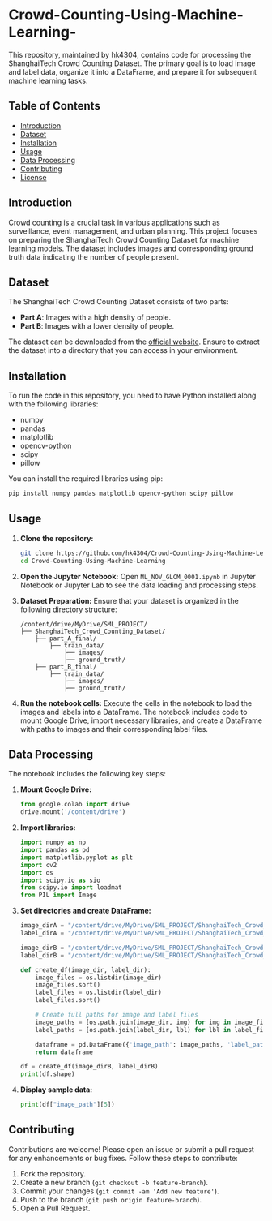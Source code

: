 # Crowd-Counting-Using-Machine-Learning-

This repository, maintained by hk4304, contains code for processing the ShanghaiTech Crowd Counting Dataset. The primary goal is to load image and label data, organize it into a DataFrame, and prepare it for subsequent machine learning tasks.

## Table of Contents
- [Introduction](#introduction)
- [Dataset](#dataset)
- [Installation](#installation)
- [Usage](#usage)
- [Data Processing](#data-processing)
- [Contributing](#contributing)
- [License](#license)

## Introduction
Crowd counting is a crucial task in various applications such as surveillance, event management, and urban planning. This project focuses on preparing the ShanghaiTech Crowd Counting Dataset for machine learning models. The dataset includes images and corresponding ground truth data indicating the number of people present.

## Dataset
The ShanghaiTech Crowd Counting Dataset consists of two parts:
- **Part A**: Images with a high density of people.
- **Part B**: Images with a lower density of people.

The dataset can be downloaded from the [official website](http://www.crowdcounting.com/). Ensure to extract the dataset into a directory that you can access in your environment.

## Installation
To run the code in this repository, you need to have Python installed along with the following libraries:
- numpy
- pandas
- matplotlib
- opencv-python
- scipy
- pillow

You can install the required libraries using pip:
```sh
pip install numpy pandas matplotlib opencv-python scipy pillow
```

## Usage
1. **Clone the repository:**
    ```sh
    git clone https://github.com/hk4304/Crowd-Counting-Using-Machine-Learning.git
    cd Crowd-Counting-Using-Machine-Learning
    ```

2. **Open the Jupyter Notebook:**
   Open `ML_NOV_GLCM_0001.ipynb` in Jupyter Notebook or Jupyter Lab to see the data loading and processing steps.

3. **Dataset Preparation:**
   Ensure that your dataset is organized in the following directory structure:
   ```
   /content/drive/MyDrive/SML_PROJECT/
   ├── ShanghaiTech_Crowd_Counting_Dataset/
       ├── part_A_final/
           ├── train_data/
               ├── images/
               ├── ground_truth/
       ├── part_B_final/
           ├── train_data/
               ├── images/
               ├── ground_truth/
   ```

4. **Run the notebook cells:**
   Execute the cells in the notebook to load the images and labels into a DataFrame. The notebook includes code to mount Google Drive, import necessary libraries, and create a DataFrame with paths to images and their corresponding label files.

## Data Processing
The notebook includes the following key steps:
1. **Mount Google Drive:**
   ```python
   from google.colab import drive
   drive.mount('/content/drive')
   ```
2. **Import libraries:**
   ```python
   import numpy as np
   import pandas as pd
   import matplotlib.pyplot as plt
   import cv2
   import os
   import scipy.io as sio
   from scipy.io import loadmat
   from PIL import Image
   ```
3. **Set directories and create DataFrame:**
   ```python
   image_dirA = "/content/drive/MyDrive/SML_PROJECT/ShanghaiTech_Crowd_Counting_Dataset/part_A_final/train_data/images"
   label_dirA = "/content/drive/MyDrive/SML_PROJECT/ShanghaiTech_Crowd_Counting_Dataset/part_A_final/train_data/ground_truth"

   image_dirB = "/content/drive/MyDrive/SML_PROJECT/ShanghaiTech_Crowd_Counting_Dataset/part_B_final/train_data/images"
   label_dirB = "/content/drive/MyDrive/SML_PROJECT/ShanghaiTech_Crowd_Counting_Dataset/part_B_final/train_data/ground_truth"

   def create_df(image_dir, label_dir):
       image_files = os.listdir(image_dir)
       image_files.sort()
       label_files = os.listdir(label_dir)
       label_files.sort()

       # Create full paths for image and label files
       image_paths = [os.path.join(image_dir, img) for img in image_files]
       label_paths = [os.path.join(label_dir, lbl) for lbl in label_files]

       dataframe = pd.DataFrame({'image_path': image_paths, 'label_path': label_paths})
       return dataframe

   df = create_df(image_dirB, label_dirB)
   print(df.shape)
   ```

4. **Display sample data:**
   ```python
   print(df["image_path"][5])
   ```

## Contributing
Contributions are welcome! Please open an issue or submit a pull request for any enhancements or bug fixes. Follow these steps to contribute:
1. Fork the repository.
2. Create a new branch (`git checkout -b feature-branch`).
3. Commit your changes (`git commit -am 'Add new feature'`).
4. Push to the branch (`git push origin feature-branch`).
5. Open a Pull Request.
